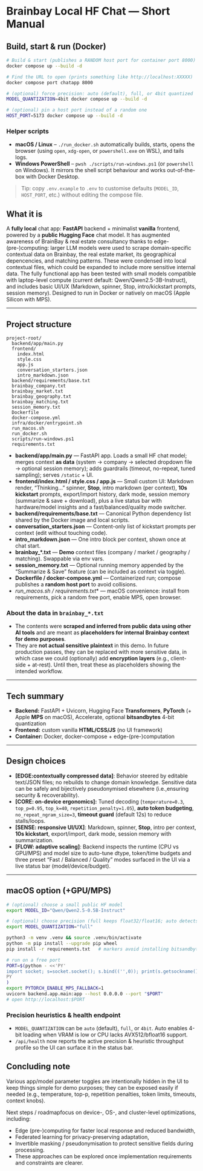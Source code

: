 # Brainbay Local HF Chat — Short Manual

## Build, start & run (Docker)

```bash
# Build & start (publishes a RANDOM host port for container port 8000)
docker compose up --build -d

# Find the URL to open (prints something like http://localhost:XXXXX)
docker compose port chatapp 8000

# (optional) force precision: auto (default), full, or 4bit quantized
MODEL_QUANTIZATION=4bit docker compose up --build -d

# (optional) pin a host port instead of a random one
HOST_PORT=5173 docker compose up --build -d
```

### Helper scripts

* **macOS / Linux** – `./run_docker.sh` automatically builds, starts, opens the browser (using `open`, `xdg-open`, or `powershell.exe` on WSL), and tails logs.
* **Windows PowerShell** – `pwsh ./scripts/run-windows.ps1` (or `powershell` on Windows). It mirrors the shell script behaviour and works out-of-the-box with Docker Desktop.

> Tip: copy `.env.example` to `.env` to customise defaults (`MODEL_ID`, `HOST_PORT`, etc.) without editing the compose file.

## What it is

A **fully local** chat app: **FastAPI** backend + minimalist **vanilla** frontend, powered by a **public Hugging Face** chat model. It has augmented awareness of BrainBay & real estate consultancy thanks to edge-(pre-)computing: larger LLM models were used to scrape domain-specific contextual data on Brainbay, the real estate market, its geographical depencencies, and matching patterns. These were condensed into local contextual files, which could be expanded to include more sensitive internal data. The fully functional app has been tested with small models compatible with laptop-level compute (current default: Qwen/Qwen2.5-3B-Instruct), and includes basic UI/UX (Markdown, spinner, Stop, intro/kickstart prompts, session memory). Designed to run in Docker or natively on macOS (Apple Silicon with MPS).

---

## Project structure

```
project-root/
  backend/app/main.py
  frontend/
    index.html
    style.css
    app.js
    conversation_starters.json
    intro_markdown.json
  backend/requirements/base.txt
  brainbay_company.txt
  brainbay_market.txt
  brainbay_geography.txt
  brainbay_matching.txt
  session_memory.txt
  Dockerfile
  docker-compose.yml
  infra/docker/entrypoint.sh
  run_macos.sh
  run_docker.sh
  scripts/run-windows.ps1
  requirements.txt
```

* **backend/app/main.py** — FastAPI app. Loads a small HF chat model; merges context **as data** (system → company → selected dropdown file → optional session memory); adds guardrails (timeout, no-repeat, tuned sampling); serves `/static` + UI.
* **frontend/index.html / style.css / app.js** — Small custom UI: Markdown render, “Thinking…” spinner, **Stop**, intro markdown (per context), **10s kickstart** prompts, export/import history, dark mode, session memory (summarize & save + download), plus a live status bar with hardware/model insights and a fast/balanced/quality mode switcher.
* **backend/requirements/base.txt** — Canonical Python dependency list shared by the Docker image and local scripts.
* **conversation_starters.json** — Content-only list of kickstart prompts per context (edit without touching code).
* **intro_markdown.json** — One intro block per context, shown once at chat start.
* **brainbay_*.txt** — **Demo** context files (company / market / geography / matching). Swappable via env vars.
* **session_memory.txt** — Optional running memory appended by the “Summarize & Save” feature (can be included as context via toggle).
* **Dockerfile / docker-compose.yml** — Containerized run; compose publishes a **random host port** to avoid collisions.
* **run_macos.sh / requirements*.txt** — macOS convenience: install from requirements, pick a random free port, enable MPS, open browser.

### About the data in `brainbay_*.txt`

* The contents were **scraped and inferred from public data using other AI tools** and are meant as **placeholders for internal Brainbay context for demo purposes**.
* They are **not actual sensitive plaintext** in this demo. In future production passes, they can be replaced with more sensitive data, in which case we could (optionally) add **encryption layers** (e.g., client-side + at-rest). Until then, treat these as placeholders showing the intended workflow.

---

## Tech summary

* **Backend:** FastAPI + Uvicorn, Hugging Face **Transformers**, **PyTorch** (+ Apple **MPS** on macOS), Accelerate, optional **bitsandbytes** 4-bit quantization
* **Frontend:** custom vanilla **HTML/CSS/JS** (no UI framework)
* **Container:** Docker, docker-compose + edge-(pre-)computation

---

## Design choices

* **[EDGE:contextually compressed data]**: Behavior steered by editable text/JSON files; no rebuilds to change domain knowledge. Sensitive data can be safely and bijectively pseudonymised elsewhere (i.e.,ensuring security & recoverability).
* **[CORE: on-device ergonomics]:** Tuned decoding (`temperature=0.3`, `top_p=0.95`, `top_k=40`, `repetition_penalty=1.05`), **auto token budgeting**, `no_repeat_ngram_size=3`, **timeout guard** (default 12s) to reduce stalls/loops.
* **[SENSE: responsive UI/UX]**: Markdown, spinner, **Stop**, intro per context, **10s kickstart**, export/import, dark mode, session memory with summarization.
* **[FLOW: adaptive scaling]**: Backend inspects the runtime (CPU vs GPU/MPS) and model size to auto-tune dtype, token/time budgets and three preset “Fast / Balanced / Quality” modes surfaced in the UI via a live status bar (model/device/budget).

---

## macOS option (+GPU/MPS)

```bash
# (optional) choose a small public HF model
export MODEL_ID="Qwen/Qwen2.5-0.5B-Instruct"

# (optional) choose precision (full keeps float32/float16; auto detects; 4bit forces quantized)
export MODEL_QUANTIZATION="full"

python3 -m venv .venv && source .venv/bin/activate
python -m pip install --upgrade pip wheel
pip install -r requirements.txt   # markers avoid installing bitsandbytes on macOS

# run on a free port
PORT=$(python - <<'PY'
import socket; s=socket.socket(); s.bind(('',0)); print(s.getsockname()[1]); s.close()
PY
)
export PYTORCH_ENABLE_MPS_FALLBACK=1
uvicorn backend.app.main:app --host 0.0.0.0 --port "$PORT"
# open http://localhost:$PORT
```

### Precision heuristics & health endpoint

* `MODEL_QUANTIZATION` can be `auto` (default), `full`, or `4bit`. Auto enables 4-bit loading when VRAM is low or CPU lacks AVX512/bfloat16 support.
* `/api/health` now reports the active precision & heuristic throughput profile so the UI can surface it in the status bar.


## Concluding note

Various app/model parameter toggles are intentionally hidden in the UI to keep things simple for demo purposes; they can be exposed easily if needed (e.g., temperature, top-p, repetition penalties, token limits, timeouts, context knobs).

Next steps / roadmapfocus on device-, OS-, and cluster-level optimizations, including:

* Edge (pre-)computing for faster local response and reduced bandwidth,
* Federated learning for privacy-preserving adaptation,
* Invertible masking / pseudonymisation to protect sensitive fields during processing.
* These approaches can be explored once implementation requirements and constraints are clearer.
